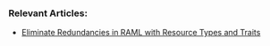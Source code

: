 ### Relevant Articles:
- [Eliminate Redundancies in RAML with Resource Types and Traits](https://www.baeldung.com/simple-raml-with-resource-types-and-traits)
